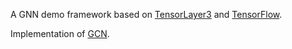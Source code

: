 A GNN demo framework based on [TensorLayer3](https://git.openi.org.cn/TensorLayer/tensorlayer3.0) and [TensorFlow](https://www.tensorflow.org/).

Implementation of [GCN](https://arxiv.org/abs/1609.02907).
